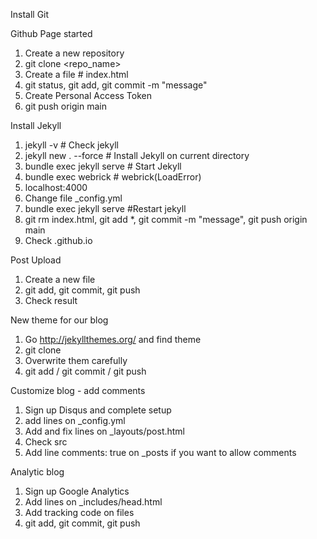 Install Git

Github Page started
1. Create a new repository
2. git clone <repo_name> <path>
3. Create a file # index.html
4. git status, git add, git commit -m "message"
5. Create Personal Access Token
6. git push origin main

Install Jekyll

1. jekyll -v # Check jekyll
2. jekyll new . --force # Install Jekyll on current directory
3. bundle exec jekyll serve # Start Jekyll
4. bundle exec webrick # webrick(LoadError)
5. localhost:4000
6. Change file _config.yml
7. bundle exec jekyll serve #Restart jekyll
8. git rm index.html, git add *, git commit -m "message", git push origin main
9. Check <username>.github.io

Post Upload
1. Create a new file
2. git add, git commit, git push
3. Check result

New theme for our blog
1. Go http://jekyllthemes.org/ and find theme
2. git clone
3. Overwrite them carefully
4. git add / git commit / git push

Customize blog - add comments
1. Sign up Disqus and complete setup
2. add lines on _config.yml
3. Add and fix lines on _layouts/post.html
4. Check src
5. Add line comments: true on _posts if you want to allow comments

Analytic blog
1. Sign up Google Analytics
2. Add lines on _includes/head.html
3. Add tracking code on files
4. git add, git commit, git push 
